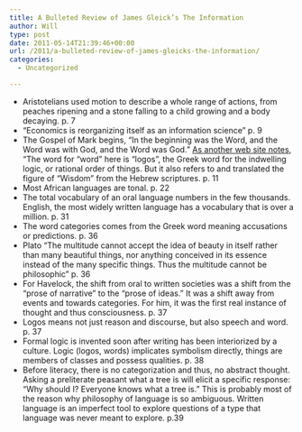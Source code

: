 ```yaml
---
title: A Bulleted Review of James Gleick’s The Information
author: Will
type: post
date: 2011-05-14T21:39:46+00:00
url: /2011/a-bulleted-review-of-james-gleicks-the-information/
categories:
  - Uncategorized

---
```

  * Aristotelians used motion to describe a whole range of actions, from peaches ripening and a stone falling to a child growing and a body decaying. p. 7
  * &#8220;Economics is reorganizing itself as an information science&#8221; p. 9
  * The Gospel of Mark begins, &#8220;In the beginning was the Word, and the Word was with God, and the Word was God.&#8221; [As another web site notes][1], &#8220;The word for “word” here is “logos”, the Greek word for the indwelling logic, or rational order of things. But it also refers to and translated the figure of “Wisdom” from the Hebrew scriptures. p. 11
  * Most African languages are tonal. p. 22
  * The total vocabulary of an oral language numbers in the few thousands. English, the most widely written language has a vocabulary that is over a million. p. 31
  * The word categories comes from the Greek word meaning accusations or predictions. p. 36
  * Plato &#8220;The multitude cannot accept the idea of beauty in itself rather than many beautiful things, nor anything conceived in its essence instead of the many specific things. Thus the multitude cannot be philosophic&#8221; p. 36
  * For Havelock, the shift from oral to written societies was a shift from the &#8220;prose of narrative&#8221; to the &#8220;prose of ideas.&#8221; It was a shift away from events and towards categories. For him, it was the first real instance of thought and thus consciousness. p. 37
  * Logos means not just reason and discourse, but also speech and word. p. 37
  * Formal logic is invented soon after writing has been interiorized by a culture. Logic (logos, words) implicates symbolism directly, things are members of classes and possess qualities. p. 38
  * Before literacy, there is no categorization and thus, no abstract thought. Asking a preliterate peasant what a tree is will elicit a specific response: &#8220;Why should I? Everyone knows what a tree is.&#8221; This is probably most of the reason why philosophy of language is so ambiguous. Written language is an imperfect tool to explore questions of a type that language was never meant to explore. p.39

 [1]: http://transliteracies.english.ucsb.edu/images/flash_projects/word/